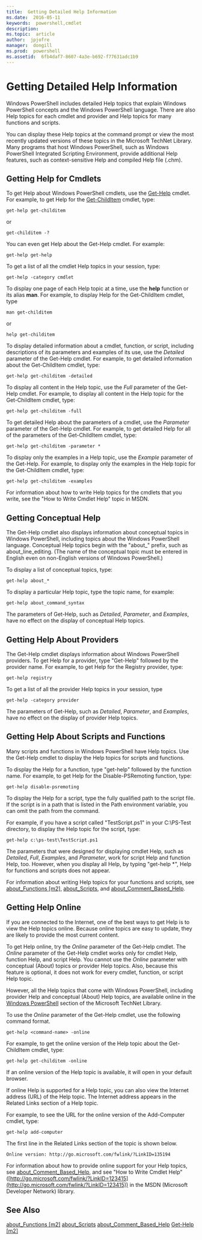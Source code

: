 ```yaml
---
title:  Getting Detailed Help Information
ms.date:  2016-05-11
keywords:  powershell,cmdlet
description:  
ms.topic:  article
author:  jpjofre
manager:  dongill
ms.prod:  powershell
ms.assetid:  6fb4daf7-8607-4a3e-b692-f77631adc1b9
---
```


# Getting Detailed Help Information
Windows PowerShell includes detailed Help topics that explain Windows PowerShell concepts and the Windows PowerShell language. There are also Help topics for each cmdlet and provider and Help topics for many functions and scripts.

You can display these Help topics at the command prompt or view the most recently updated versions of these topics in the Microsoft TechNet Library. Many programs that host Windows PowerShell, such as Windows PowerShell Integrated Scripting Environment, provide additional Help features, such as context\-sensitive Help and compiled Help file (.chm).

## Getting Help for Cmdlets
To get Help about Windows PowerShell cmdlets, use the [Get-Help](https://technet.microsoft.com/en-us/library/2d7fe1b4-0025-4580-a911-d81922dd6cd2) cmdlet. For example, to get Help for the [Get-ChildItem](https://technet.microsoft.com/en-us/library/4b270d63-c995-45b8-b5b4-3f8887efbfcc) cmdlet, type:

```
get-help get-childitem
```

or

```
get-childitem -?
```

You can even get Help about the Get\-Help cmdlet. For example:

```
get-help get-help
```

To get a list of all the cmdlet Help topics in your session, type:

```
get-help -category cmdlet
```

To display one page of each Help topic at a time, use the **help** function or its alias **man**. For example, to display Help for the Get\-ChildItem cmdlet, type

```
man get-childitem
```

or

```
help get-childitem
```

To display detailed information about a cmdlet, function, or script, including descriptions of its parameters and examples of its use, use the *Detailed* parameter of the Get\-Help cmdlet. For example, to get detailed information about the Get\-ChildItem cmdlet, type:

```
get-help get-childitem -detailed
```

To display all content in the Help topic, use the *Full* parameter of the Get\-Help cmdlet. For example, to display all content in the Help topic for the Get\-ChildItem cmdlet, type:

```
get-help get-childitem -full
```

To get detailed Help about the parameters of a cmdlet, use the *Parameter* parameter of the Get\-Help cmdlet. For example, to get detailed Help for all of the parameters of the Get\-ChildItem cmdlet, type:

```
get-help get-childitem -parameter *
```

To display only the examples in a Help topic, use the *Example* parameter of the Get\-Help. For example, to display only the examples in the Help topic for the Get\-ChildItem cmdlet, type:

```
get-help get-childitem -examples
```

For information about how to write Help topics for the cmdlets that you write, see the "How to Write Cmdlet Help" topic in MSDN.

## Getting Conceptual Help
The Get\-Help cmdlet also displays information about conceptual topics in Windows PowerShell, including topics about the Windows PowerShell language. Conceptual Help topics begin with the "about\_" prefix, such as about\_line\_editing. (The name of the conceptual topic must be entered in English even on non\-English versions of Windows PowerShell.)

To display a list of conceptual topics, type:

```
get-help about_*
```

To display a particular Help topic, type the topic name, for example:

```
get-help about_command_syntax
```

The parameters of Get\-Help, such as *Detailed*, *Parameter*, and *Examples*, have no effect on the display of conceptual Help topics.

## Getting Help About Providers
The Get\-Help cmdlet displays information about Windows PowerShell providers. To get Help for a provider, type "Get\-Help" followed by the provider name. For example, to get Help for the Registry provider, type:

```
get-help registry
```

To get a list of all the provider Help topics in your session, type

```
get-help -category provider
```

The parameters of Get\-Help, such as *Detailed*, *Parameter*, and *Examples*, have no effect on the display of provider Help topics.

## Getting Help About Scripts and Functions
Many scripts and functions in Windows PowerShell have Help topics. Use the Get\-Help cmdlet to display the Help topics for scripts and functions.

To display the Help for a function, type "get\-help" followed by the function name. For example, to get Help for the Disable\-PSRemoting function, type:

```
get-help disable-psremoting
```

To display the Help for a script, type the fully qualified path to the script file. If the script is in a path that is listed in the Path environment variable, you can omit the path from the command.

For example, if you have a script called "TestScript.ps1" in your C:\\PS\-Test directory, to display the Help topic for the script, type:

```
get-help c:\ps-test\TestScript.ps1
```

The parameters that were designed for displaying cmdlet Help, such as *Detailed*, *Full*, *Examples*, and *Parameter*, work for script Help and function Help, too. However, when you display all Help, by typing "get\-help \*", Help for functions and scripts does not appear.

For information about writing Help topics for your functions and scripts, see [about_Functions [m2]](https://technet.microsoft.com/en-us/library/61d40692-5300-4de9-a9b5-bae31815e105), [about_Scripts](https://technet.microsoft.com/en-us/library/7dc08334-dcfe-450b-b949-0554855623af), and [about_Comment_Based_Help](https://technet.microsoft.com/en-us/library/99a81ccc-21a0-49ec-a1b3-9efe2b4c0bbf).

## Getting Help Online
If you are connected to the Internet, one of the best ways to get Help is to view the Help topics online. Because online topics are easy to update, they are likely to provide the most current content.

To get Help online, try the *Online* parameter of the Get\-Help cmdlet. The *Online* parameter of the Get\-Help cmdlet works only for cmdlet Help, function Help, and script Help. You cannot use the *Online* parameter with conceptual (About) topics or provider Help topics. Also, because this feature is optional, it does not work for every cmdlet, function, or script Help topic.

However, all the Help topics that come with Windows PowerShell, including provider Help and conceptual (About) Help topics, are available online in the [Windows PowerShell](http://go.microsoft.com/fwlink/?LinkID=107116) section of the Microsoft TechNet Library.

To use the *Online* parameter of the Get\-Help cmdlet, use the following command format.

```
get-help <command-name> -online
```

For example, to get the online version of the Help topic about the Get\-ChildItem cmdlet, type:

```
get-help get-childitem -online
```

If an online version of the Help topic is available, it will open in your default browser.

If online Help is supported for a Help topic, you can also view the Internet address (URL) of the Help topic. The Internet address appears in the Related Links section of a Help topic.

For example, to see the URL for the online version of the Add\-Computer cmdlet, type:

```
get-help add-computer
```

The first line in the Related Links section of the topic is shown below.

```
Online version: http://go.microsoft.com/fwlink/?LinkID=135194
```

For information about how to provide online support for your Help topics, see [about_Comment_Based_Help](https://technet.microsoft.com/en-us/library/99a81ccc-21a0-49ec-a1b3-9efe2b4c0bbf), and see "How to Write Cmdlet Help" ([http://go.microsoft.com/fwlink/?LinkID=123415](http://go.microsoft.com/fwlink/?LinkID=123415)) in the MSDN (Microsoft Developer Network) library.

## See Also
[about_Functions [m2]](https://technet.microsoft.com/en-us/library/61d40692-5300-4de9-a9b5-bae31815e105)
[about_Scripts](https://technet.microsoft.com/en-us/library/7dc08334-dcfe-450b-b949-0554855623af)
[about_Comment_Based_Help](https://technet.microsoft.com/en-us/library/99a81ccc-21a0-49ec-a1b3-9efe2b4c0bbf)
[Get-Help [m2]](https://technet.microsoft.com/en-us/library/2d7fe1b4-0025-4580-a911-d81922dd6cd2)

